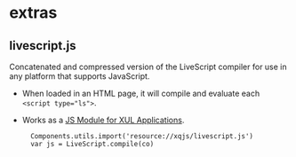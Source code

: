 extras
======

livescript.js
-------
Concatenated and compressed version of the LiveScript compiler
for use in any platform that supports JavaScript.

- When loaded in an HTML page, it will compile and evaluate each
  `<script type="ls">`.

- Works as a [JS Module for XUL Applications](https://developer.mozilla.org/en/Using_JavaScript_code_modules).

        Components.utils.import('resource://xqjs/livescript.js')
        var js = LiveScript.compile(co)
